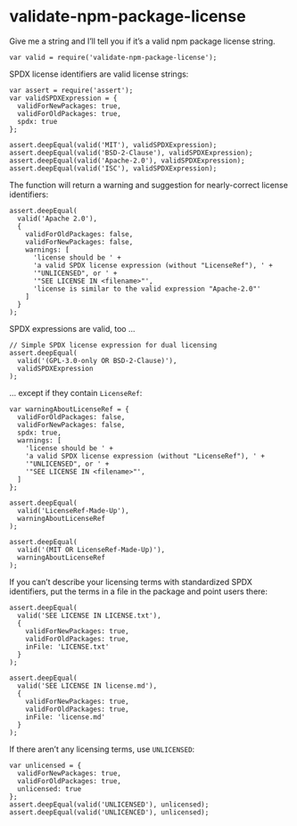 validate-npm-package-license
============================

Give me a string and I’ll tell you if it’s a valid npm package license string.

    var valid = require('validate-npm-package-license');

SPDX license identifiers are valid license strings:

    var assert = require('assert');
    var validSPDXExpression = {
      validForNewPackages: true,
      validForOldPackages: true,
      spdx: true
    };

    assert.deepEqual(valid('MIT'), validSPDXExpression);
    assert.deepEqual(valid('BSD-2-Clause'), validSPDXExpression);
    assert.deepEqual(valid('Apache-2.0'), validSPDXExpression);
    assert.deepEqual(valid('ISC'), validSPDXExpression);

The function will return a warning and suggestion for nearly-correct license identifiers:

    assert.deepEqual(
      valid('Apache 2.0'),
      {
        validForOldPackages: false,
        validForNewPackages: false,
        warnings: [
          'license should be ' +
          'a valid SPDX license expression (without "LicenseRef"), ' +
          '"UNLICENSED", or ' +
          '"SEE LICENSE IN <filename>"',
          'license is similar to the valid expression "Apache-2.0"'
        ]
      }
    );

SPDX expressions are valid, too …

    // Simple SPDX license expression for dual licensing
    assert.deepEqual(
      valid('(GPL-3.0-only OR BSD-2-Clause)'),
      validSPDXExpression
    );

… except if they contain `LicenseRef`:

    var warningAboutLicenseRef = {
      validForOldPackages: false,
      validForNewPackages: false,
      spdx: true,
      warnings: [
        'license should be ' +
        'a valid SPDX license expression (without "LicenseRef"), ' +
        '"UNLICENSED", or ' +
        '"SEE LICENSE IN <filename>"',
      ]
    };

    assert.deepEqual(
      valid('LicenseRef-Made-Up'),
      warningAboutLicenseRef
    );

    assert.deepEqual(
      valid('(MIT OR LicenseRef-Made-Up)'),
      warningAboutLicenseRef
    );

If you can’t describe your licensing terms with standardized SPDX identifiers, put the terms in a file in the package and point users there:

    assert.deepEqual(
      valid('SEE LICENSE IN LICENSE.txt'),
      {
        validForNewPackages: true,
        validForOldPackages: true,
        inFile: 'LICENSE.txt'
      }
    );

    assert.deepEqual(
      valid('SEE LICENSE IN license.md'),
      {
        validForNewPackages: true,
        validForOldPackages: true,
        inFile: 'license.md'
      }
    );

If there aren’t any licensing terms, use `UNLICENSED`:

    var unlicensed = {
      validForNewPackages: true,
      validForOldPackages: true,
      unlicensed: true
    };
    assert.deepEqual(valid('UNLICENSED'), unlicensed);
    assert.deepEqual(valid('UNLICENCED'), unlicensed);
